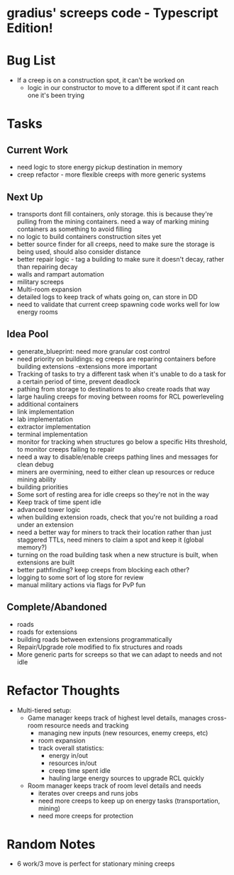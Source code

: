 # gradius' screeps code - Typescript Edition!

# Bug List
* If a creep is on a construction spot, it can't be worked on
  * logic in our constructor to move to a different spot if it cant reach one it's been trying

# Tasks
## Current Work
* need logic to store energy pickup destination in memory
* creep refactor - more flexible creeps with more generic systems

## Next Up
* transports dont fill containers, only storage. this is because they're pulling from the mining containers. need a way of marking mining containers as something to avoid filling
* no logic to build containers construction sites yet
* better source finder for all creeps, need to make sure the storage is being used, should also consider distance
* better repair logic - tag a building to make sure it doesn't decay, rather than repairing decay
* walls and rampart automation
* military screeps
* Multi-room expansion
* detailed logs to keep track of whats going on, can store in DD
* need to validate that current creep spawning code works well for low energy rooms

## Idea Pool
* generate_blueprint: need more granular cost control
* need priority on buildings: eg creeps are reparing containers before building extensions -extensions more important
* Tracking of tasks to try a different task when it's unable to do a task for a certain period of time, prevent deadlock
* pathing from storage to destinations to also create roads that way
* large hauling creeps for moving between rooms for RCL powerleveling
* additional containers
* link implementation
* lab implementation
* extractor implementation
* terminal implementation
* monitor for tracking when structures go below a specific Hits threshold, to monitor creeps failing to repair
* need a way to disable/enable creeps pathing lines and messages for clean debug
* miners are overmining, need to either clean up resources or reduce mining ability
* building priorities
* Some sort of resting area for idle creeps so they're not in the way
* Keep track of time spent idle
* advanced tower logic
* when building extension roads, check that you're not building a road under an extension
* need a better way for miners to track their location rather than just staggered TTLs, need miners to claim a spot and keep it (global memory?)
* turning on the road building task when a new structure is built, when extensions are built
* better pathfinding? keep creeps from blocking each other?
* logging to some sort of log store for review
* manual military actions via flags for PvP fun

## Complete/Abandoned
* roads
* roads for extensions
* building roads between extensions programmatically
* Repair/Upgrade role modified to fix structures and roads
* More generic parts for screeps so that we can adapt to needs and not idle

# Refactor Thoughts
* Multi-tiered setup:
    * Game manager keeps track of highest level details, manages cross-room resource needs and tracking
        * managing new inputs (new resources, enemy creeps, etc)
        * room expansion
        * track overall statistics:
            * energy in/out
            * resources in/out
            * creep time spent idle
            * hauling large energy sources to upgrade RCL quickly
    * Room manager keeps track of room level details and needs
        * iterates over creeps and runs jobs
        * need more creeps to keep up on energy tasks (transportation, mining)
        * need more creeps for protection

# Random Notes
* 6 work/3 move is perfect for stationary mining creeps
